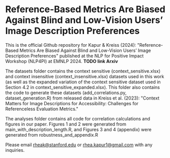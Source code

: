 # Reference-Based Metrics Are Biased Against Blind and Low-Vision Users’ Image Description Preferences

This is the official Github repository for Kapur & Kreiss (2024): "Reference-Based Metrics Are Biased Against Blind and Low-Vision Users’ Image Description Preferences" published at the NLP for Positive Impact Workshop (NLP4PI) at EMNLP 2024. **TODO link Arxiv**

The datasets folder contains the context sensitive (context_sensitive.xlsx) and context insensitive (context_insensitive.xlsx) datasets used in this work (as well as the expanded variation of the context sensitive dataset used in Section 4.2 in context_sensitive_expanded.xlsx). This folder also contains the code to generate these datasets (add_correlations.py, dataset_generation.R) from released data in Kreiss et al. (2023): "Context Matters for Image Descriptions for Accessibility: Challenges for Referenceless Evaluation Metrics."

The analyses folder contains all code for correlation calculations and figures in our paper. Figures 1 and 2 were generated from main_with_description_length.R, and Figures 3 and 4 (appendix) were generated from robustness_and_appendix.R

Please email rheak@stanford.edu or rhea.kapur1@gmail.com with any inquiries. 
